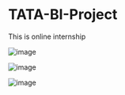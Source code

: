 # TATA-BI-Project
This is online internship


![image](https://github.com/Akashpandey1507/TATA-BI-Project/assets/124170332/2bbf5b54-f699-4ff9-9436-dcf4cafbe51f)


![image](https://github.com/Akashpandey1507/TATA-BI-Project/assets/124170332/a82b838a-1674-47f3-a1fc-aaa970cc06eb)



![image](https://github.com/Akashpandey1507/TATA-BI-Project/assets/124170332/47bcdfed-9284-45b8-bd40-dd896c3b9b3d)

